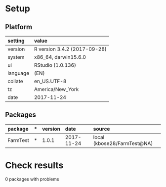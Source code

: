 # Setup

## Platform

|setting  |value                        |
|:--------|:----------------------------|
|version  |R version 3.4.2 (2017-09-28) |
|system   |x86_64, darwin15.6.0         |
|ui       |RStudio (1.0.136)            |
|language |(EN)                         |
|collate  |en_US.UTF-8                  |
|tz       |America/New_York             |
|date     |2017-11-24                   |

## Packages

|package  |*  |version |date       |source                      |
|:--------|:--|:-------|:----------|:---------------------------|
|FarmTest |*  |1.0.1   |2017-11-24 |local (kbose28/FarmTest@NA) |

# Check results

0 packages with problems




